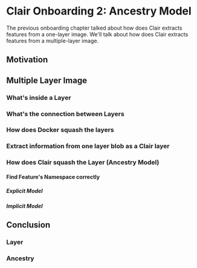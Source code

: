 # Clair Onboarding 2: Ancestry Model

The previous onboarding chapter talked about how does Clair extracts features from a one-layer image.
We'll talk about how does Clair extracts features from a multiple-layer image.

## Motivation

## Multiple Layer Image

### What's inside a Layer

### What's the connection between Layers

### How does Docker squash the layers

### Extract information from one layer blob as a Clair layer

### How does Clair squash the Layer (Ancestry Model)

#### Find Feature's Namespace correctly

##### Explicit Model

##### Implicit Model

## Conclusion

### Layer

### Ancestry
